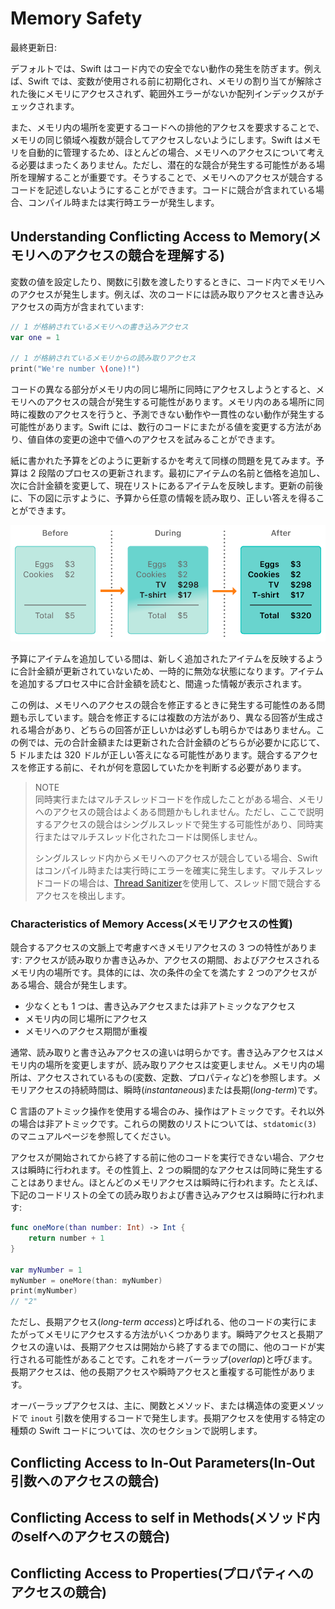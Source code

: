 # Memory Safety

最終更新日:

デフォルトでは、Swift はコード内での安全でない動作の発生を防ぎます。例えば、Swift では、変数が使用される前に初期化され、メモリの割り当てが解除された後にメモリにアクセスされず、範囲外エラーがないか配列インデックスがチェックされます。

また、メモリ内の場所を変更するコードへの排他的アクセスを要求することで、メモリの同じ領域へ複数が競合してアクセスしないようにします。Swift はメモリを自動的に管理するため、ほとんどの場合、メモリへのアクセスについて考える必要はまったくありません。ただし、潜在的な競合が発生する可能性がある場所を理解することが重要です。そうすることで、メモリへのアクセスが競合するコードを記述しないようにすることができます。コードに競合が含まれている場合、コンパイル時または実行時エラーが発生します。

## Understanding Conflicting Access to Memory(メモリへのアクセスの競合を理解する)

変数の値を設定したり、関数に引数を渡したりするときに、コード内でメモリへのアクセスが発生します。例えば、次のコードには読み取りアクセスと書き込みアクセスの両方が含まれています:

```swift
// 1 が格納されているメモリへの書き込みアクセス
var one = 1

// 1 が格納されているメモリからの読み取りアクセス
print("We're number \(one)!")
```

コードの異なる部分がメモリ内の同じ場所に同時にアクセスしようとすると、メモリへのアクセスの競合が発生する可能性があります。メモリ内のある場所に同時に複数のアクセスを行うと、予測できない動作や一貫性のない動作が発生する可能性があります。Swift には、数行のコードにまたがる値を変更する方法があり、値自体の変更の途中で値へのアクセスを試みることができます。

紙に書かれた予算をどのように更新するかを考えて同様の問題を見てみます。予算は 2 段階のプロセスの更新されます。最初にアイテムの名前と価格を追加し、次に合計金額を変更して、現在リストにあるアイテムを反映します。更新の前後に、下の図に示すように、予算から任意の情報を読み取り、正しい答えを得ることができます。

![メモリアクセス紙の予算の例](./../.gitbook/assets/memory_shopping_2x.png)

予算にアイテムを追加している間は、新しく追加されたアイテムを反映するように合計金額が更新されていないため、一時的に無効な状態になります。アイテムを追加するプロセス中に合計金額を読むと、間違った情報が表示されます。

この例は、メモリへのアクセスの競合を修正するときに発生する可能性のある問題も示しています。競合を修正するには複数の方法があり、異なる回答が生成される場合があり、どちらの回答が正しいかは必ずしも明らかではありません。この例では、元の合計金額または更新された合計金額のどちらが必要かに応じて、5 ドルまたは 320 ドルが正しい答えになる可能性があります。競合するアクセスを修正する前に、それが何を意図していたかを判断する必要があります。

> NOTE  
> 同時実行またはマルチスレッドコードを作成したことがある場合、メモリへのアクセスの競合はよくある問題かもしれません。ただし、ここで説明するアクセスの競合はシングルスレッドで発生する可能性があり、同時実行またはマルチスレッド化されたコードは関係しません。  
>
> シングルスレッド内からメモリへのアクセスが競合している場合、Swift はコンパイル時または実行時にエラーを確実に発生します。マルチスレッドコードの場合は、[Thread Sanitizer](https://developer.apple.com/documentation/xcode/diagnosing-memory-thread-and-crash-issues-early)を使用して、スレッド間で競合するアクセスを検出します。

### Characteristics of Memory Access(メモリアクセスの性質)

競合するアクセスの文脈上で考慮すべきメモリアクセスの 3 つの特性があります: アクセスが読み取りか書き込みか、アクセスの期間、およびアクセスされるメモリ内の場所です。具体的には、次の条件の全てを満たす 2 つのアクセスがある場合、競合が発生します。

* 少なくとも 1 つは、書き込みアクセスまたは非アトミックなアクセス
* メモリ内の同じ場所にアクセス
* メモリへのアクセス期間が重複

通常、読み取りと書き込みアクセスの違いは明らかです。書き込みアクセスはメモリ内の場所を変更しますが、読み取りアクセスは変更しません。メモリ内の場所は、アクセスされているもの(変数、定数、プロパティなど)を参照します。メモリアクセスの持続時間は、瞬時(*instantaneous*)または長期(*long-term*)です。

C 言語のアトミック操作を使用する場合のみ、操作はアトミックです。それ以外の場合は非アトミックです。これらの関数のリストについては、`stdatomic(3)` のマニュアルページを参照してください。

アクセスが開始されてから終了する前に他のコードを実行できない場合、アクセスは瞬時に行われます。その性質上、2 つの瞬間的なアクセスは同時に発生することはありません。ほとんどのメモリアクセスは瞬時に行われます。たとえば、下記のコードリストの全ての読み取りおよび書き込みアクセスは瞬時に行われます:

```swift
func oneMore(than number: Int) -> Int {
    return number + 1
}

var myNumber = 1
myNumber = oneMore(than: myNumber)
print(myNumber)
// "2"
```

ただし、長期アクセス(*long-term access*)と呼ばれる、他のコードの実行にまたがってメモリにアクセスする方法がいくつかあります。瞬時アクセスと長期アクセスの違いは、長期アクセスは開始から終了するまでの間に、他のコードが実行される可能性があることです。これをオーバーラップ(*overlap*)と呼びます。長期アクセスは、他の長期アクセスや瞬時アクセスと重複する可能性があります。

オーバーラップアクセスは、主に、関数とメソッド、または構造体の変更メソッドで `inout` 引数を使用するコードで発生します。長期アクセスを使用する特定の種類の Swift コードについては、次のセクションで説明します。

## Conflicting Access to In-Out Parameters(In-Out引数へのアクセスの競合)

## Conflicting Access to self in Methods(メソッド内のselfへのアクセスの競合)

## Conflicting Access to Properties(プロパティへのアクセスの競合)
